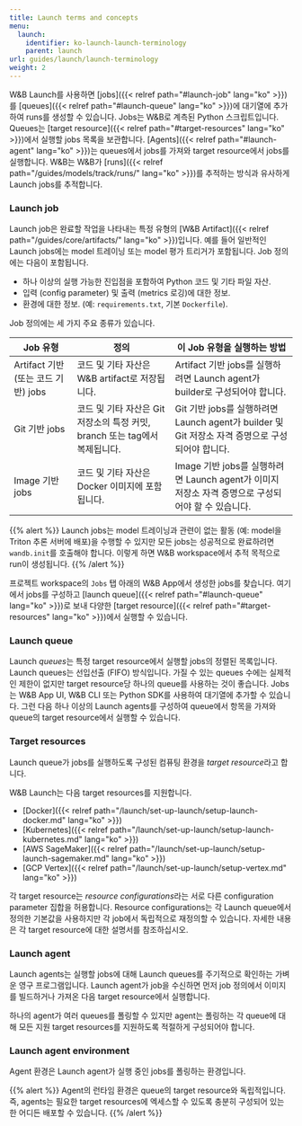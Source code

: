 ```yaml
---
title: Launch terms and concepts
menu:
  launch:
    identifier: ko-launch-launch-terminology
    parent: launch
url: guides/launch/launch-terminology
weight: 2
---
```


W&B Launch를 사용하면 [jobs]({{< relref path="#launch-job" lang="ko" >}})를 [queues]({{< relref path="#launch-queue" lang="ko" >}})에 대기열에 추가하여 runs를 생성할 수 있습니다. Jobs는 W&B로 계측된 Python 스크립트입니다. Queues는 [target resource]({{< relref path="#target-resources" lang="ko" >}})에서 실행할 jobs 목록을 보관합니다. [Agents]({{< relref path="#launch-agent" lang="ko" >}})는 queues에서 jobs를 가져와 target resource에서 jobs를 실행합니다. W&B는 W&B가 [runs]({{< relref path="/guides/models/track/runs/" lang="ko" >}})를 추적하는 방식과 유사하게 Launch jobs를 추적합니다.

### Launch job
Launch job은 완료할 작업을 나타내는 특정 유형의 [W&B Artifact]({{< relref path="/guides/core/artifacts/" lang="ko" >}})입니다. 예를 들어 일반적인 Launch jobs에는 model 트레이닝 또는 model 평가 트리거가 포함됩니다. Job 정의에는 다음이 포함됩니다.

- 하나 이상의 실행 가능한 진입점을 포함하여 Python 코드 및 기타 파일 자산.
- 입력 (config parameter) 및 출력 (metrics 로깅)에 대한 정보.
- 환경에 대한 정보. (예: `requirements.txt`, 기본 `Dockerfile`).

Job 정의에는 세 가지 주요 종류가 있습니다.

| Job 유형 | 정의 | 이 Job 유형을 실행하는 방법 |
| ---------- | --------- | -------------- |
|Artifact 기반 (또는 코드 기반) jobs| 코드 및 기타 자산은 W&B artifact로 저장됩니다.| Artifact 기반 jobs를 실행하려면 Launch agent가 builder로 구성되어야 합니다. |
|Git 기반 jobs| 코드 및 기타 자산은 Git 저장소의 특정 커밋, branch 또는 tag에서 복제됩니다. | Git 기반 jobs를 실행하려면 Launch agent가 builder 및 Git 저장소 자격 증명으로 구성되어야 합니다. |
|Image 기반 jobs| 코드 및 기타 자산은 Docker 이미지에 포함됩니다. | Image 기반 jobs를 실행하려면 Launch agent가 이미지 저장소 자격 증명으로 구성되어야 할 수 있습니다. |

{{% alert %}}
Launch jobs는 model 트레이닝과 관련이 없는 활동 (예: model을 Triton 추론 서버에 배포)을 수행할 수 있지만 모든 jobs는 성공적으로 완료하려면 `wandb.init`를 호출해야 합니다. 이렇게 하면 W&B workspace에서 추적 목적으로 run이 생성됩니다.
{{% /alert %}}

프로젝트 workspace의 `Jobs` 탭 아래의 W&B App에서 생성한 jobs를 찾습니다. 여기에서 jobs를 구성하고 [launch queue]({{< relref path="#launch-queue" lang="ko" >}})로 보내 다양한 [target resource]({{< relref path="#target-resources" lang="ko" >}})에서 실행할 수 있습니다.

### Launch queue
Launch *queues*는 특정 target resource에서 실행할 jobs의 정렬된 목록입니다. Launch queues는 선입선출 (FIFO) 방식입니다. 가질 수 있는 queues 수에는 실제적인 제한이 없지만 target resource당 하나의 queue를 사용하는 것이 좋습니다. Jobs는 W&B App UI, W&B CLI 또는 Python SDK를 사용하여 대기열에 추가할 수 있습니다. 그런 다음 하나 이상의 Launch agents를 구성하여 queue에서 항목을 가져와 queue의 target resource에서 실행할 수 있습니다.

### Target resources
Launch queue가 jobs를 실행하도록 구성된 컴퓨팅 환경을 *target resource*라고 합니다.

W&B Launch는 다음 target resources를 지원합니다.

- [Docker]({{< relref path="/launch/set-up-launch/setup-launch-docker.md" lang="ko" >}})
- [Kubernetes]({{< relref path="/launch/set-up-launch/setup-launch-kubernetes.md" lang="ko" >}})
- [AWS SageMaker]({{< relref path="/launch/set-up-launch/setup-launch-sagemaker.md" lang="ko" >}})
- [GCP Vertex]({{< relref path="/launch/set-up-launch/setup-vertex.md" lang="ko" >}})

각 target resource는 *resource configurations*라는 서로 다른 configuration parameter 집합을 허용합니다. Resource configurations는 각 Launch queue에서 정의한 기본값을 사용하지만 각 job에서 독립적으로 재정의할 수 있습니다. 자세한 내용은 각 target resource에 대한 설명서를 참조하십시오.

### Launch agent
Launch agents는 실행할 jobs에 대해 Launch queues를 주기적으로 확인하는 가벼운 영구 프로그램입니다. Launch agent가 job을 수신하면 먼저 job 정의에서 이미지를 빌드하거나 가져온 다음 target resource에서 실행합니다.

하나의 agent가 여러 queues를 폴링할 수 있지만 agent는 폴링하는 각 queue에 대해 모든 지원 target resources를 지원하도록 적절하게 구성되어야 합니다.

### Launch agent environment
Agent 환경은 Launch agent가 실행 중인 jobs를 폴링하는 환경입니다.

{{% alert %}}
Agent의 런타임 환경은 queue의 target resource와 독립적입니다. 즉, agents는 필요한 target resources에 엑세스할 수 있도록 충분히 구성되어 있는 한 어디든 배포할 수 있습니다.
{{% /alert %}}
